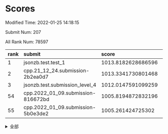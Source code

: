 # Scores

Modified Time: 2022-01-25 14:18:15

Submit Num: 207

All Rank Num: 78597

| rank |               submit               |       score        |       sigma        | pk_num |
| :--- | :--------------------------------- | :----------------- | :----------------- | :----- |
| 1    | jsonzb.test.test_1                 | 1013.8182628686596 | 0.8265105839964855 | 1524   |
| 2    | cpp.21_12_24.submission-2b2ea0d7   | 1013.3341730801468 | 0.8046044618333403 | 1520   |
| 3    | jsonzb.test.submission_level_4     | 1012.0147591099259 | 0.7995538338084196 | 1518   |
| 54   | cpp.2022_01_09.submission-816672bd | 1005.8194872832196 | 0.7342287432531336 | 1524   |
| 55   | cpp.2022_01_09.submission-5b0e3de2 | 1005.261424725302  | 0.7264390285400593 | 1524   |


<details>
<summary>全部</summary>

| rank |                 submit                 |       score        |       sigma        | pk_num |
| :--- | :------------------------------------- | :----------------- | :----------------- | :----- |
| 1    | jsonzb.test.test_1                     | 1013.8182628686596 | 0.8265105839964855 | 1524   |
| 2    | cpp.21_12_24.submission-2b2ea0d7       | 1013.3341730801468 | 0.8046044618333403 | 1520   |
| 3    | jsonzb.test.submission_level_4         | 1012.0147591099259 | 0.7995538338084196 | 1518   |
| 4    | gobigger.level_3.submission_level_3_43 | 1011.7711131649046 | 0.7653549537011938 | 1522   |
| 5    | gobigger.level_3.submission_level_3_41 | 1011.6870033516672 | 0.7925527777024856 | 1524   |
| 6    | gobigger.level_3.submission_level_3_39 | 1011.5759768959228 | 0.7694526981021158 | 1519   |
| 7    | gobigger.level_3.submission_level_3_21 | 1011.1535541818866 | 0.7772581198723576 | 1519   |
| 8    | gobigger.level_3.submission_level_3_10 | 1011.0860278220069 | 0.7825619564458867 | 1521   |
| 9    | gobigger.level_3.submission_level_3_3  | 1010.9953503095524 | 0.7626663318986163 | 1521   |
| 10   | gobigger.level_3.submission_level_3_5  | 1010.8305281193026 | 0.7766427388277621 | 1524   |
| 11   | gobigger.level_3.submission_level_3_9  | 1010.8091288637394 | 0.7744462546347416 | 1517   |
| 12   | gobigger.level_3.submission_level_3_28 | 1010.7166701879621 | 0.7755426626224454 | 1520   |
| 13   | gobigger.level_3.submission_level_3_18 | 1010.6765494735411 | 0.7783536472661718 | 1520   |
| 14   | gobigger.level_3.submission_level_3_40 | 1010.6564700766754 | 0.740797001109512  | 1519   |
| 15   | gobigger.level_3.submission_level_3_12 | 1010.6035297130594 | 0.7794962650068722 | 1517   |
| 16   | gobigger.level_3.submission_level_3_33 | 1010.5707422250712 | 0.7716157039530714 | 1515   |
| 17   | gobigger.level_3.submission_level_3_30 | 1010.5527951018165 | 0.7634119296916889 | 1518   |
| 18   | gobigger.level_3.submission_level_3_37 | 1010.5478741349636 | 0.7463418753680502 | 1520   |
| 19   | gobigger.level_3.submission_level_3_27 | 1010.5224238308087 | 0.773364435730635  | 1517   |
| 20   | gobigger.level_3.submission_level_3_19 | 1010.4855467560689 | 0.7637258415517768 | 1518   |
| 21   | gobigger.level_3.submission_level_3_42 | 1010.2347974063384 | 0.73965388801425   | 1520   |
| 22   | gobigger.level_3.submission_level_3_14 | 1010.2211359424282 | 0.7349837773133363 | 1519   |
| 23   | gobigger.level_3.submission_level_3_17 | 1010.1902887583516 | 0.7577714593141145 | 1517   |
| 24   | gobigger.level_3.submission_level_3_48 | 1010.1202744742321 | 0.7732656897288561 | 1516   |
| 25   | gobigger.level_3.submission_level_3_47 | 1010.0760000423539 | 0.7554658910646296 | 1516   |
| 26   | gobigger.level_3.submission_level_3_44 | 1010.0243999697791 | 0.7612709647705201 | 1517   |
| 27   | gobigger.level_3.submission_level_3_1  | 1010.007573773544  | 0.7412791963690445 | 1519   |
| 28   | gobigger.level_3.submission_level_3_4  | 1009.9724856413126 | 0.747726264629565  | 1519   |
| 29   | gobigger.level_3.submission_level_3_6  | 1009.905953177598  | 0.7399187826290531 | 1519   |
| 30   | gobigger.level_3.submission_level_3_2  | 1009.8860809023462 | 0.7577635481460019 | 1521   |
| 31   | gobigger.level_3.submission_level_3_13 | 1009.8428026102195 | 0.7682799490184097 | 1521   |
| 32   | gobigger.level_3.submission_level_3_34 | 1009.7455312523748 | 0.7615032705783868 | 1519   |
| 33   | gobigger.level_3.submission_level_3_26 | 1009.662518662766  | 0.7453463414981911 | 1520   |
| 34   | gobigger.level_3.submission_level_3_24 | 1009.6578755309346 | 0.7267769377276277 | 1520   |
| 35   | gobigger.level_3.submission_level_3_38 | 1009.6568787213502 | 0.7569969274735953 | 1523   |
| 36   | gobigger.level_3.submission_level_3_45 | 1009.5390642842332 | 0.7574354365465349 | 1520   |
| 37   | gobigger.level_3.submission_level_3_29 | 1009.5165064586671 | 0.7446159667251996 | 1524   |
| 38   | gobigger.level_3.submission_level_3_11 | 1009.508398438403  | 0.7349144115402328 | 1510   |
| 39   | gobigger.level_3.submission_level_3_35 | 1009.4951335415736 | 0.7648017074344925 | 1521   |
| 40   | gobigger.level_3.submission_level_3_8  | 1009.4588529387888 | 0.7473219195543854 | 1520   |
| 41   | gobigger.level_3.submission_level_3_46 | 1009.4570359163508 | 0.7459470493403448 | 1522   |
| 42   | gobigger.level_3.submission_level_3_22 | 1009.4212897288958 | 0.744602144487666  | 1523   |
| 43   | gobigger.level_3.submission_level_3_23 | 1009.3803235205343 | 0.7851446058190448 | 1519   |
| 44   | gobigger.level_3.submission_level_3_0  | 1009.3300173802313 | 0.7492996030832401 | 1515   |
| 45   | gobigger.level_3.submission_level_3_49 | 1009.2837406766234 | 0.7606137771841361 | 1518   |
| 46   | gobigger.level_3.submission_level_3_36 | 1009.1279933296819 | 0.7398059889775479 | 1520   |
| 47   | gobigger.level_3.submission_level_3_20 | 1009.1125761275631 | 0.7421189939752938 | 1522   |
| 48   | gobigger.level_3.submission_level_3_7  | 1008.899443789613  | 0.7578957740868025 | 1520   |
| 49   | gobigger.level_3.submission_level_3_31 | 1008.8933759829928 | 0.746648536589515  | 1522   |
| 50   | gobigger.level_3.submission_level_3_32 | 1008.8348172735988 | 0.7517125214024561 | 1518   |
| 51   | gobigger.level_3.submission_level_3_25 | 1008.764497107376  | 0.7424680811707612 | 1519   |
| 52   | gobigger.level_3.submission_level_3_15 | 1008.3158458209782 | 0.7215439660328384 | 1521   |
| 53   | gobigger.level_3.submission_level_3_16 | 1008.2336277246045 | 0.7569609648330634 | 1521   |
| 54   | cpp.2022_01_09.submission-816672bd     | 1005.8194872832196 | 0.7342287432531336 | 1524   |
| 55   | cpp.2022_01_09.submission-5b0e3de2     | 1005.261424725302  | 0.7264390285400593 | 1524   |
| 56   | gobigger.level_1.submission_level_1_40 | 1004.7988997299715 | 0.7432075349528392 | 1518   |
| 57   | gobigger.level_1.submission_level_1_36 | 1004.6162921304043 | 0.7194869951634515 | 1514   |
| 58   | gobigger.level_1.submission_level_1_46 | 1004.5702389046718 | 0.7243583654200045 | 1517   |
| 59   | gobigger.level_1.submission_level_1_26 | 1004.5537163010649 | 0.7317583512244654 | 1521   |
| 60   | gobigger.level_1.submission_level_1_37 | 1004.4990215735224 | 0.7013824206421878 | 1523   |
| 61   | gobigger.level_1.submission_level_1_3  | 1004.4984537632595 | 0.7258345606993095 | 1516   |
| 62   | gobigger.level_1.submission_level_1_10 | 1004.496533124885  | 0.7199121560017346 | 1519   |
| 63   | gobigger.level_1.submission_level_1_16 | 1004.4408121734832 | 0.7255148463895198 | 1515   |
| 64   | gobigger.level_1.submission_level_1_41 | 1004.3072901009814 | 0.7282780402916257 | 1522   |
| 65   | gobigger.level_1.submission_level_1_28 | 1004.151944476049  | 0.712135467106431  | 1520   |
| 66   | gobigger.level_1.submission_level_1_22 | 1004.1017459263336 | 0.7317738824195191 | 1519   |
| 67   | gobigger.level_1.submission_level_1_25 | 1004.0174391392724 | 0.7124507145401098 | 1521   |
| 68   | gobigger.level_1.submission_level_1_32 | 1003.9032358311543 | 0.7223086587020393 | 1516   |
| 69   | gobigger.level_1.submission_level_1_18 | 1003.8844342231615 | 0.7107911601866193 | 1517   |
| 70   | gobigger.level_1.submission_level_1_2  | 1003.853157904157  | 0.7163188287714101 | 1516   |
| 71   | gobigger.level_1.submission_level_1_30 | 1003.6726720531836 | 0.7162116773593246 | 1518   |
| 72   | gobigger.level_1.submission_level_1_8  | 1003.6459229341624 | 0.7297143300402452 | 1519   |
| 73   | gobigger.level_1.submission_level_1_4  | 1003.5352730024699 | 0.7168518681847774 | 1517   |
| 74   | gobigger.level_1.submission_level_1_19 | 1003.5075260069807 | 0.7305010386991497 | 1517   |
| 75   | gobigger.level_1.submission_level_1_21 | 1003.4757136887753 | 0.7091167083042857 | 1517   |
| 76   | gobigger.level_1.submission_level_1_34 | 1003.4518385073071 | 0.7110920769130071 | 1519   |
| 77   | gobigger.level_1.submission_level_1_48 | 1003.3810113954867 | 0.7167137336792975 | 1518   |
| 78   | gobigger.level_1.submission_level_1_31 | 1003.3292454591272 | 0.7225573128015857 | 1515   |
| 79   | gobigger.level_1.submission_level_1_33 | 1003.3176132576408 | 0.7138215337733111 | 1519   |
| 80   | gobigger.level_1.submission_level_1_5  | 1003.2623594019717 | 0.7300787480716266 | 1522   |
| 81   | gobigger.level_1.submission_level_1_49 | 1003.2320485588149 | 0.7271874948192565 | 1512   |
| 82   | gobigger.level_1.submission_level_1_23 | 1003.0091140404888 | 0.7060297814960035 | 1515   |
| 83   | gobigger.level_1.submission_level_1_12 | 1003.0068202348605 | 0.7181967977031126 | 1519   |
| 84   | gobigger.level_1.submission_level_1_39 | 1003.0031191079337 | 0.7196188541114554 | 1517   |
| 85   | gobigger.level_1.submission_level_1_17 | 1002.9560922254861 | 0.7140557156485438 | 1520   |
| 86   | gobigger.level_1.submission_level_1_1  | 1002.935294087121  | 0.7130408722938479 | 1516   |
| 87   | gobigger.level_1.submission_level_1_27 | 1002.910578636279  | 0.7302911417993503 | 1516   |
| 88   | gobigger.level_1.submission_level_1_45 | 1002.8816735743828 | 0.7181791870716381 | 1516   |
| 89   | gobigger.level_1.submission_level_1_13 | 1002.8561903595183 | 0.7120334192883486 | 1518   |
| 90   | gobigger.level_1.submission_level_1_20 | 1002.8073944858895 | 0.7233952901538386 | 1514   |
| 91   | gobigger.level_1.submission_level_1_6  | 1002.7351296285536 | 0.7185189670480622 | 1514   |
| 92   | gobigger.level_1.submission_level_1_47 | 1002.7087881056841 | 0.7071564200641267 | 1519   |
| 93   | gobigger.level_1.submission_level_1_42 | 1002.6450885780209 | 0.7184812164979346 | 1522   |
| 94   | gobigger.level_1.submission_level_1_24 | 1002.5844106621088 | 0.7282702050246581 | 1518   |
| 95   | gobigger.level_1.submission_level_1_7  | 1002.5800157395222 | 0.7302931449139041 | 1520   |
| 96   | gobigger.level_1.submission_level_1_43 | 1002.5204612725279 | 0.7248788530969626 | 1516   |
| 97   | gobigger.level_1.submission_level_1_14 | 1002.5011549434688 | 0.7023976589276191 | 1516   |
| 98   | gobigger.level_1.submission_level_1_35 | 1002.357706063527  | 0.7249693408822774 | 1520   |
| 99   | gobigger.level_1.submission_level_1_11 | 1002.3529887208907 | 0.719775523002054  | 1519   |
| 100  | gobigger.level_1.submission_level_1_29 | 1002.2844344512731 | 0.7122760388324587 | 1520   |
| 101  | gobigger.level_1.submission_level_1_15 | 1002.2143663476504 | 0.7158156801029543 | 1519   |
| 102  | gobigger.level_1.submission_level_1_0  | 1002.0466587834431 | 0.7181855359275792 | 1517   |
| 103  | gobigger.level_1.submission_level_1_44 | 1001.9386516465364 | 0.7137018888031724 | 1520   |
| 104  | gobigger.level_1.submission_level_1_9  | 1001.8967958490889 | 0.7178490468814412 | 1510   |
| 105  | gobigger.level_1.submission_level_1_38 | 1001.7521980723704 | 0.7248051964464852 | 1514   |
| 106  | gobigger.random.submission_random_6    | 996.9417723741772  | 0.7114600348031799 | 1517   |
| 107  | gobigger.random.submission_random_33   | 996.8310904224292  | 0.7085424406224917 | 1519   |
| 108  | gobigger.random.submission_random_19   | 996.8083579628957  | 0.7067061140509375 | 1515   |
| 109  | gobigger.random.submission_random_42   | 996.744008732264   | 0.7085833695675431 | 1525   |
| 110  | gobigger.random.submission_random_26   | 996.6360780287897  | 0.7229018170286768 | 1519   |
| 111  | gobigger.random.submission_random_37   | 996.5582796267357  | 0.7132803043950767 | 1523   |
| 112  | gobigger.random.submission_random_46   | 996.5431119990886  | 0.713083618673444  | 1516   |
| 113  | gobigger.random.submission_random_48   | 996.523773295666   | 0.7130280060967015 | 1521   |
| 114  | gobigger.random.submission_random_32   | 996.4975875804839  | 0.7196277254361257 | 1521   |
| 115  | gobigger.random.submission_random_31   | 996.4287727121401  | 0.7023823655750453 | 1516   |
| 116  | gobigger.random.submission_random_4    | 996.3938688872179  | 0.7124458805831566 | 1511   |
| 117  | gobigger.random.submission_random_8    | 996.3928316252463  | 0.7228708002294587 | 1516   |
| 118  | gobigger.random.submission_random_24   | 996.3563010599391  | 0.7175267907196455 | 1519   |
| 119  | gobigger.random.submission_random_20   | 996.3415496110217  | 0.7051809156807823 | 1515   |
| 120  | gobigger.random.submission_random_18   | 996.2456304058917  | 0.6983361594482141 | 1518   |
| 121  | gobigger.random.submission_random_29   | 996.200308730719   | 0.718212743803965  | 1518   |
| 122  | gobigger.random.submission_random_40   | 996.1427426369618  | 0.702031781277259  | 1524   |
| 123  | gobigger.random.submission_random_47   | 996.1203299389123  | 0.7174126307776326 | 1520   |
| 124  | gobigger.random.submission_random_1    | 996.1121062079719  | 0.6954880821705617 | 1519   |
| 125  | gobigger.random.submission_random_7    | 996.0494790000772  | 0.7120937476123271 | 1518   |
| 126  | gobigger.random.submission_random_2    | 996.0459367696538  | 0.7260837085927229 | 1520   |
| 127  | gobigger.random.submission_random_0    | 996.0105457941002  | 0.732504872074344  | 1518   |
| 128  | gobigger.random.submission_random_39   | 995.9340654954568  | 0.7193074369095093 | 1519   |
| 129  | gobigger.random.submission_random_44   | 995.8667631260847  | 0.7135302191732612 | 1517   |
| 130  | gobigger.random.submission_random_43   | 995.8599684531356  | 0.7137907609744831 | 1521   |
| 131  | gobigger.random.submission_random_25   | 995.8070892070753  | 0.696714430845403  | 1517   |
| 132  | gobigger.random.submission_random_17   | 995.80519232844    | 0.7153478052391734 | 1516   |
| 133  | gobigger.random.submission_random_34   | 995.7887672933306  | 0.702638640135726  | 1521   |
| 134  | gobigger.random.submission_random_5    | 995.7775603671178  | 0.6983064810021329 | 1516   |
| 135  | gobigger.random.submission_random_23   | 995.7044096142912  | 0.714939048816627  | 1518   |
| 136  | gobigger.random.submission_random_9    | 995.5521096701751  | 0.6987451300594543 | 1516   |
| 137  | gobigger.random.submission_random_49   | 995.5448984792722  | 0.7339358719602207 | 1521   |
| 138  | gobigger.random.submission_random_12   | 995.4861979486936  | 0.7143924184226873 | 1521   |
| 139  | gobigger.random.submission_random_36   | 995.4606552065036  | 0.7100112130853428 | 1517   |
| 140  | gobigger.random.submission_random_27   | 995.456293472926   | 0.7264439772202541 | 1515   |
| 141  | gobigger.random.submission_random_22   | 995.43980469898    | 0.6935961055098625 | 1524   |
| 142  | gobigger.random.submission_random_14   | 995.3684152764343  | 0.702541771695055  | 1519   |
| 143  | gobigger.random.submission_random_3    | 995.3371998037321  | 0.696220282521332  | 1520   |
| 144  | gobigger.random.submission_random_11   | 995.2995419691216  | 0.6991790827251988 | 1516   |
| 145  | gobigger.random.submission_random_10   | 995.2826416741086  | 0.7058265566707438 | 1518   |
| 146  | gobigger.random.submission_random_21   | 995.2654432838596  | 0.7207034612275698 | 1522   |
| 147  | gobigger.random.submission_random_41   | 995.2134208516019  | 0.7247775366863674 | 1514   |
| 148  | gobigger.random.submission_random_28   | 995.1093509931983  | 0.7105906906131858 | 1513   |
| 149  | gobigger.random.submission_random_38   | 995.0971646793574  | 0.7043451368991746 | 1512   |
| 150  | gobigger.random.submission_random_30   | 994.9975099946636  | 0.7130561468192882 | 1519   |
| 151  | gobigger.random.submission_random_45   | 994.9927991045072  | 0.7309927029511577 | 1522   |
| 152  | gobigger.random.submission_random_15   | 994.9532067857374  | 0.7088050640691179 | 1519   |
| 153  | gobigger.random.submission_random_35   | 994.8380455724398  | 0.7228230488827121 | 1519   |
| 154  | gobigger.random.submission_random_13   | 994.479405854643   | 0.7158471111423452 | 1515   |
| 155  | gobigger.level_2.submission_level_2_2  | 994.2892234430295  | 0.7280813347168816 | 1520   |
| 156  | gobigger.level_2.submission_level_2_10 | 994.2647395967891  | 0.7493038367969796 | 1518   |
| 157  | gobigger.random.submission_random_16   | 993.977132674628   | 0.7192269150023218 | 1510   |
| 158  | gobigger.level_2.submission_level_2_32 | 993.7208932022806  | 0.7244705020281194 | 1514   |
| 159  | gobigger.level_2.submission_level_2_45 | 993.4788843182085  | 0.748565891068058  | 1523   |
| 160  | gobigger.level_2.submission_level_2_3  | 993.294250521117   | 0.731162053887253  | 1522   |
| 161  | gobigger.level_2.submission_level_2_23 | 993.2294648341287  | 0.7405473683638079 | 1518   |
| 162  | gobigger.level_2.submission_level_2_28 | 993.1587461127801  | 0.7479691866949286 | 1520   |
| 163  | gobigger.level_2.submission_level_2_19 | 993.114349758242   | 0.7427535343805904 | 1521   |
| 164  | gobigger.level_2.submission_level_2_26 | 992.882382250002   | 0.7381835444223928 | 1523   |
| 165  | gobigger.level_2.submission_level_2_5  | 992.770254620506   | 0.7441417228842259 | 1519   |
| 166  | gobigger.level_2.submission_level_2_9  | 992.6378142715972  | 0.7489495456535942 | 1525   |
| 167  | gobigger.level_2.submission_level_2_0  | 992.6102990850693  | 0.730495257560684  | 1521   |
| 168  | gobigger.level_2.submission_level_2_20 | 992.5497755586201  | 0.7673503303215417 | 1517   |
| 169  | gobigger.level_2.submission_level_2_43 | 992.4257975488089  | 0.7400769326578377 | 1518   |
| 170  | gobigger.level_2.submission_level_2_29 | 992.4115879604118  | 0.7355698547216292 | 1522   |
| 171  | gobigger.level_2.submission_level_2_15 | 992.1830881708464  | 0.749146087540557  | 1520   |
| 172  | gobigger.level_2.submission_level_2_13 | 992.1456320160333  | 0.7376256630996546 | 1518   |
| 173  | gobigger.level_2.submission_level_2_4  | 992.1237227102312  | 0.733751137459545  | 1520   |
| 174  | gobigger.level_2.submission_level_2_30 | 992.0924601130968  | 0.7520819055168813 | 1516   |
| 175  | gobigger.level_2.submission_level_2_31 | 992.0677885974823  | 0.7521366739748035 | 1521   |
| 176  | gobigger.level_2.submission_level_2_1  | 992.0367917750956  | 0.7371260063320426 | 1514   |
| 177  | gobigger.level_2.submission_level_2_24 | 991.9976875331181  | 0.7469091964806917 | 1523   |
| 178  | gobigger.level_2.submission_level_2_46 | 991.9325609902254  | 0.7460000587403353 | 1520   |
| 179  | gobigger.level_2.submission_level_2_36 | 991.9302297020193  | 0.7571884565056489 | 1522   |
| 180  | gobigger.level_2.submission_level_2_22 | 991.8828388511968  | 0.7548089898726308 | 1517   |
| 181  | gobigger.level_2.submission_level_2_18 | 991.8643912259203  | 0.7446126687425649 | 1519   |
| 182  | gobigger.level_2.submission_level_2_42 | 991.7988160238058  | 0.757728836435201  | 1514   |
| 183  | gobigger.level_2.submission_level_2_47 | 991.7609379390079  | 0.734864918381461  | 1515   |
| 184  | gobigger.level_2.submission_level_2_49 | 991.6881823088387  | 0.7555288228471666 | 1517   |
| 185  | gobigger.level_2.submission_level_2_11 | 991.5930375509955  | 0.741324168960354  | 1525   |
| 186  | gobigger.level_2.submission_level_2_33 | 991.5811351246718  | 0.7389574243698268 | 1519   |
| 187  | gobigger.level_2.submission_level_2_25 | 991.4674648449126  | 0.7528457735064724 | 1526   |
| 188  | gobigger.level_2.submission_level_2_39 | 991.4272859364693  | 0.748375526124099  | 1519   |
| 189  | gobigger.level_2.submission_level_2_27 | 991.3875388560999  | 0.7535478607789011 | 1520   |
| 190  | gobigger.level_2.submission_level_2_12 | 991.3774168415399  | 0.7370931712399242 | 1522   |
| 191  | gobigger.level_2.submission_level_2_8  | 991.2821446068468  | 0.7519088189752149 | 1520   |
| 192  | gobigger.level_2.submission_level_2_38 | 991.265107811642   | 0.7441279463451166 | 1518   |
| 193  | gobigger.level_2.submission_level_2_40 | 991.2258016440694  | 0.7513809213824895 | 1520   |
| 194  | gobigger.level_2.submission_level_2_17 | 991.2199283331062  | 0.7469682945762997 | 1513   |
| 195  | gobigger.level_2.submission_level_2_48 | 991.2050426810881  | 0.7538009319246473 | 1522   |
| 196  | gobigger.level_2.submission_level_2_34 | 991.1686829160396  | 0.7454362406440188 | 1519   |
| 197  | gobigger.level_2.submission_level_2_44 | 991.0668325819256  | 0.7477920701607993 | 1518   |
| 198  | gobigger.level_2.submission_level_2_16 | 991.0143264414946  | 0.7472486511470494 | 1521   |
| 199  | gobigger.level_2.submission_level_2_21 | 991.012714325079   | 0.7524178951451498 | 1519   |
| 200  | gobigger.level_2.submission_level_2_41 | 990.9390265277285  | 0.7405840990709509 | 1519   |
| 201  | gobigger.level_2.submission_level_2_6  | 990.9189474471627  | 0.7524465306031487 | 1526   |
| 202  | gobigger.level_2.submission_level_2_14 | 990.8607800235395  | 0.750746306920831  | 1516   |
| 203  | gobigger.level_2.submission_level_2_37 | 990.3952536686019  | 0.7813300571226253 | 1521   |
| 204  | gobigger.level_2.submission_level_2_35 | 990.3365219066147  | 0.7628376533791892 | 1523   |
| 205  | gobigger.level_2.submission_level_2_7  | 990.2858529348478  | 0.7548242062792506 | 1523   |
| 206  | gobigger.none.submission_none_0        | 976.6484077891107  | 1.38012045420909   | 1517   |
| 207  | gobigger.none.submission_none_1        | 976.2282556034788  | 1.4139459706700483 | 1519   |

</details>